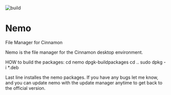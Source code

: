 ![build](https://github.com/linuxmint/nemo/actions/workflows/build.yml/badge.svg)

Nemo
====
File Manager for Cinnamon

Nemo is the file manager for the Cinnamon desktop environment. 

HOW to build the packages:
cd nemo
dpgk-buildpackages
cd ..
sudo dpkg -i *.deb

Last line installes the nemo packages. If you have any bugs let me know, and you can update nemo with the update manager anytime to get back to the official version.
